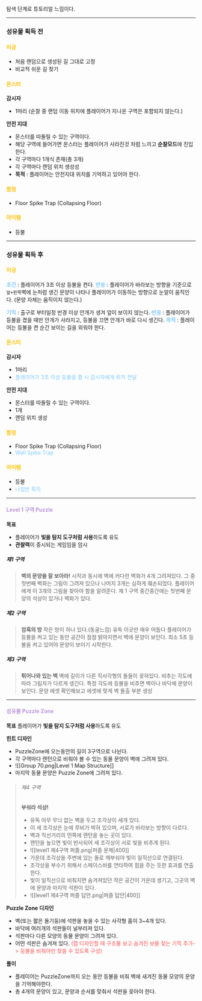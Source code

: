 탐색 단계로 튜토리얼 느낌이다.

---

### 성유물 획득 전
#### <span style="color:rgb(255, 192, 0)">미궁</span>
- 처음 랜덤으로 생성된 길 그대로 고정
- 비교적 쉬운 길 찾기

#### <span style="color:rgb(255, 192, 0)">몬스터</span>
__감시자__
- 1마리 (순찰 중 랜덤 이동 위치에 플레이어가 지나온 구역은 포함되지 않는다.)

__안전 지대__
- 몬스터를 따돌릴 수 있는 구역이다.
- 해당 구역에 들어가면 몬스터는 플레이어가 사라진것 처럼 느끼고 **순찰모드**에  진입한다.
- 각 구역마다 1개식 존재(총 3개)
- 각 구역마다 랜덤 위치 생성성
- __목적__ : 플레이어는 안전지대 위치를 기억하고 있어야 한다.

#### <span style="color:rgb(255, 192, 0)">함정</span>
- Floor Spike Trap (Collapsing Floor)

#### <span style="color:rgb(255, 192, 0)">아이템</span>
- 등불

---

### 성유물 획득 후

#### <span style="color:rgb(255, 192, 0)">미궁</span>
__<span style="color:rgb(128, 202, 255)">조건</span>__ : 플레이어가 3초 이상 등불을 켠다.
__<span style="color:rgb(128, 202, 255)">반응</span>__ : 플레이어가 바라보는 방향을 기준으로 `앞+왼쪽`벽에 눈처럼 생긴 문양이 나타나 플레이어가 이동하는 방향으로 눈알이 움직인다. (문양 자체는 움직이지 않는다.)

__<span style="color:rgb(128, 202, 255)">기믹</span>__ : 출구로 부터일정 반경 이상 안개가 생겨 앞이 보이지 않는다.
__<span style="color:rgb(128, 202, 255)">반응</span>__ : 플레이어가 등불을 켰을 때만 안개가 사라지고, 등불을 끄면 안개가 바로 다시 생긴다.
__<span style="color:rgb(128, 202, 255)">목적</span>__ : 플레이어는 등불을 켠 순간 보이는 길을 외워야 한다.

#### <span style="color:rgb(255, 192, 0)">몬스터</span>
__감시자__
- 1마리
- <span style="color:rgb(128, 202, 255)">플레이어가 3초 이상 등불을 켤 시 감시자에게 위치 전달</span>

__안전 지대__
- 몬스터를 따돌릴 수 있는 구역이다.
- 1개
- 랜덤 위치 생성

#### <span style="color:rgb(255, 192, 0)">함정</span>
- Floor Spike Trap (Collapsing Floor)
- <span style="color:rgb(128, 202, 255)">Wall Spike Trap</span>

#### <span style="color:rgb(255, 192, 0)">아이템</span>
- 등불
- <span style="color:rgb(128, 202, 255)">나침반 획득</span>

---

#### <span style="color:rgb(188, 149, 218)">Level 1 구역 Puzzle</span>
**목표**
- 플레이어가 **빛을 탐지 도구처럼 사용**하도록 유도
- **관찰력**이 중시되는 게임임을 암시

##### 제1 구역
> **벽의 문양을 잘 보아라!**
> 시작과 동시에 벽에 커다란 벽화가 4개 그려져있다.
> 그 중 첫번째 벽화는 그림이 그려져 있으나 나머지 3개는 심하게 훼손되었다.
> 플레이어에게 이 3개의 그림을 찾아야 함을 알려준다.
> 제 1 구역 중간중간에는 첫번째 문양의 석상이 있거나 벽화가 있다.

##### 제2 구역
> **암흑의 방**
> 작은 방이 하나 있다.(동굴느낌)
> 유독 이곳만 매우 어둡다
> 플레이어가 등불을 켜고 있는 동안 공간이 점점 밝아지면서 벽에 문양이 보인다.
> 최소 5초 등불을 켜고 있어야 문양이 보이기 시작한다.

##### 제3 구역
> **튀어나와 있는 벽**
> 벽에 길이가 다른 직사각형의 돌들이 꽂혀있다.
> 비추는 각도에 따라 그림자가 다르게 생긴다.
> 특정 각도에 등불을 비추면 벽이나 바닥에 문양이 보인다.
> 문양 에셋 확인해보고 에셋에 맞게 벽 돌출 부분 생성

---

#### <span style="color:rgb(188, 149, 218)">성유물 Puzzle Zone</span>
**목표**
플레이어가 **빛을 탐지 도구처럼 사용**하도록 유도

**힌트 디자인**
- PuzzleZone에 오는동안의 길이 3구역으로 나뉜다.
- 각 구역마다 렌턴으로 비춰야 볼 수 있는 동물 문양이 벽에 그려져 있다.
- ![[Group 70.png|Level 1 Map Structure]]
- 마지막 동물 문양은 Puzzle Zone에 그려져 있다.
> ###### 제4 구역
> **부숴라 석상!**
> - 유독 아무 무늬 없는 벽을 두고 조각상이 세개 있다. 
> - 이 세 조각상은 눈에 루비가 박혀 있으며, 서로가 바라보는 방향이 다르다.
> - 벽과 직선거리의 먼쪽에 랜턴을 놓는 곳이 있다.
> - 랜턴을 높으면 빛이 반사되어 세 조각상이 서로 빛을 비추게 된다.
> - ![[level1 제4구역 퍼즐.png|퍼즐 문제|400]]
> - 가운데 조각상을 주변에 있는 돌로 깨부숴야 빛이 일직선으로 연결된다.
> - 조각상을 부수기 위해서 스페이스바를 연타하여 힘을 주는 듯한 효과를 연출한다.
> - 빛이 일직선으로 비춰지면 숨겨져있던 작은 공간이 가운데 생기고, 그곳의 벽에 문양과 마지막 석판이 있다.
> - ![[level1 제4구역 퍼즐 답안.png|퍼즐 답안|400]]


**Puzzle Zone 디자인**
- 벽(또는 짧은 돌기둥)에 석판을 놓을 수 있는 사각형 홈이 3~4개 있다.
- 바닥에 여러개의 석판들이 널부러져 있다.
- 석판마다 다른 모양의 동물 문양이 그려져 있다.
- 어떤 석판은 숨겨져 있다. <span style="color:rgb(255, 82, 82)">(맵 디자인할 때 구조물 보고 숨겨진 보물 찾는 기믹 추가-> 등불을 비춰야만 찾을 수 있도록 구성)</span>

**풀이**
- 플레이어는 PuzzleZone까지 오는 동안 등불을 비춰 벽에 새겨진 동물 모양의 문양을 기억해야한다. 
- 총 4개의 문양이 있고, 문양과 순서를 맞춰서 석판을 꽂아야 한다.

